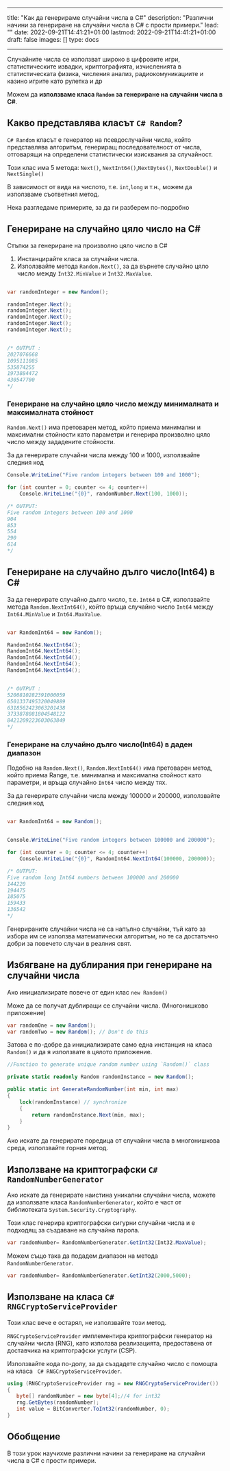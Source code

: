 
---
title: "Как да генерираме случайни числа в C#"
description: "Различни начини за генериране на случайни числа в C# с прости примери."
lead: ""
date: 2022-09-21T14:41:21+01:00
lastmod: 2022-09-21T14:41:21+01:00
draft: false
images: []
type: docs

---


Случайните числа се използват широко в цифровите игри, статистическите извадки, криптографията, изчисленията в статистическата физика, числения анализ, радиокомуникациите и казино игрите като рулетка и др 

Можем да **използваме класа `Random` за генериране на случайни числа в C#**.

## Какво представлява класът `C# Random`?

`C# Random` класът е генератор на псевдослучайни числа, който представлява алгоритъм, генериращ последователност от числа, отговарящи на определени статистически изисквания за случайност.

Този клас има 5 метода: `Next()`, `NextInt64()`,`NextBytes()`, `NextDouble()` и `NextSingle()` 

В зависимост от вида на числото, т.е. `int`,`long` и т.н., можем да използваме съответния метод.

Нека разгледаме примерите, за да ги разберем по-подробно 

## Генериране на случайно цяло число на C# 

Стъпки за генериране на произволно цяло число в C# 

1. Инстанцирайте класа за случайни числа.
2. Използвайте метода `Random.Next()`, за да върнете случайно цяло число между `Int32.MinValue` и `Int32.MaxValue`.

```csharp

var randomInteger = new Random();

randomInteger.Next();
randomInteger.Next();
randomInteger.Next();
randomInteger.Next();
randomInteger.Next(); 


/* OUTPUT : 
2027076668
1095111085
535874255
1973884472
430547700
*/
```

### Генериране на случайно цяло число между минималната и максималната стойност

`Random.Next()` има претоварен метод, който приема минимални и максимални стойности като параметри и генерира произволно цяло число между зададените стойности.

За да генерирате случайни числа между 100 и 1000, използвайте следния код

```csharp
Console.WriteLine("Five random integers between 100 and 1000");

for (int counter = 0; counter <= 4; counter++)
    Console.WriteLine("{0}", randomNumber.Next(100, 1000));

/* OUTPUT:
Five random integers between 100 and 1000
904
853
554
290
614
*/
```

## Генериране на случайно дълго число(Int64) в C# 

За да генерирате случайно дълго число, т.е. `Int64` в C#, използвайте метода `Random.NextInt64()`, който връща случайно число `Int64` между `Int64.MinValue` и `Int64.MaxValue`.

```csharp

var RandomInt64 = new Random();

RandomInt64.NextInt64();
RandomInt64.NextInt64();
RandomInt64.NextInt64();
RandomInt64.NextInt64();
RandomInt64.NextInt64(); 


/* OUTPUT : 
5200810282391000059
6501337495320049889
6318562423063201438
3733878081804548122
8421209223603063849
*/
```

### Генериране на случайно дълго число(Int64) в даден диапазон

Подобно на `Random.Next()`, `Random.NextInt64()` има претоварен метод, който приема Range, т.е. минимална и максимална стойност като параметри, и връща случайно `Int64` число между тях.

За да генерирате случайни числа между 100000 и 200000, използвайте следния код

```csharp

var RandomInt64 = new Random();


Console.WriteLine("Five random integers between 100000 and 200000");

for (int counter = 0; counter <= 4; counter++)
    Console.WriteLine("{0}", RandomInt64.NextInt64(100000, 200000));

/* OUTPUT:
Five random long Int64 numbers between 100000 and 200000
144220
194475
185075
159433
136542
*/
```

Генерираните случайни числа не са напълно случайни, тъй като за избора им се използва математически алгоритъм, но те са достатъчно добри за повечето случаи в реалния свят.

## Избягване на дублирания при генериране на случайни числа

Ако инициализирате повече от един клас `new Random()` 

Може да се получат дублиращи се случайни числа. (Многонишково приложение)

```csharp
var randomOne = new Random();
var randomTwo = new Random(); // Don't do this
```

Затова е по-добре да инициализирате само една инстанция на класа `Random()` и да я използвате в цялото приложение.

```csharp
//Function to generate unique random number using `Random()` class

private static readonly Random randomInstance = new Random();

public static int GenerateRandomNumber(int min, int max)
{
    lock(randomInstance) // synchronize
    {
        return randomInstance.Next(min, max);
    }
}
```
Ако искате да генерирате поредица от случайни числа в многонишкова среда, използвайте горния метод.

## Използване на криптографски `C# RandomNumberGenerator`

Ако искате да генерирате наистина уникални случайни числа, можете да използвате класа `RandomNumberGenerator`, който е част от библиотеката `System.Security.Cryptography`.

Този клас генерира криптографски сигурни случайни числа и е подходящ за създаване на случайна парола.

```csharp
var randomNumber= RandomNumberGenerator.GetInt32(Int32.MaxValue);

```

Можем също така да подадем диапазон на метода `RandomNumberGenerator`.

```csharp
var randomNumber= RandomNumberGenerator.GetInt32(2000,5000);

```

## Използване на класа `C# RNGCryptoServiceProvider` 

Този клас вече е остарял, не използвайте този метод.

`RNGCryptoServiceProvider` имплементира криптографски генератор на случайни числа (RNG), като използва реализацията, предоставена от доставчика на криптографски услуги (CSP).

Използвайте кода по-долу, за да създадете случайно число с помощта на класа ` C# RNGCryptoServiceProvider`.

```csharp
using (RNGCryptoServiceProvider rng = new RNGCryptoServiceProvider())
{
   byte[] randomNumber = new byte[4];//4 for int32
   rng.GetBytes(randomNumber);
   int value = BitConverter.ToInt32(randomNumber, 0);
}
```

## Обобщение

В този урок научихме различни начини за генериране на случайни числа в C# с прости примери.


















